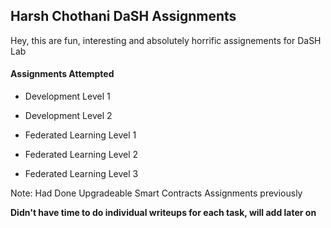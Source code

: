 ## Harsh Chothani DaSH Assignments

Hey, this are fun, interesting and absolutely horrific assignements for DaSH Lab

#### Assignments Attempted

- Development Level 1

- Development Level 2

- Federated Learning Level 1

- Federated Learning Level 2

- Federated Learning Level 3

Note: Had Done Upgradeable Smart Contracts Assignments previously

**Didn't have time to do individual writeups for each task, will add later on**
